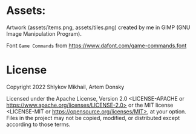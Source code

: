 # Assets:
Artwork (assets/items.png, assets/tiles.png) created by me in GIMP (GNU Image Manipulation Program).

Font `Game Commands` from https://www.dafont.com/game-commands.font

# License
Copyright 2022 Shlykov Mikhail, Artem Donsky

Licensed under the Apache License, Version 2.0 <LICENSE-APACHE or https://www.apache.org/licenses/LICENSE-2.0> or the MIT license <LICENSE-MIT or https://opensource.org/licenses/MIT>, at your option. Files in the project may not be copied, modified, or distributed except according to those terms.